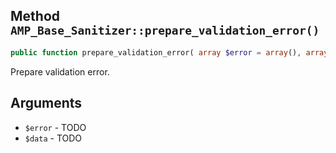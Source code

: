 ## Method `AMP_Base_Sanitizer::prepare_validation_error()`

```php
public function prepare_validation_error( array $error = array(), array $data = array() );
```

Prepare validation error.


## Arguments

* `$error` - TODO
* `$data` - TODO
